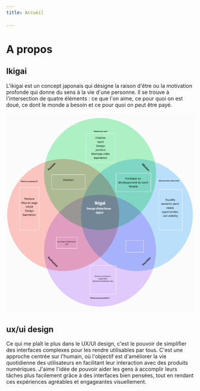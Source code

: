 ```yaml
---
title: Accueil

---
```

# A propos

 ## Ikigai
L'ikigai est un concept japonais qui désigne la raison d'être ou la motivation profonde qui donne du sens à la vie d'une personne. Il se trouve à l'intersection de quatre éléments : ce que l'on aime, ce pour quoi on est doué, ce dont le monde a besoin et ce pour quoi on peut être payé.

![](/static/images/image.png)

## ux/ui design
Ce qui me plaît le plus dans le UX/UI design, c'est le pouvoir de simplifier des interfaces complexes pour les rendre utilisables par tous. C'est une approche centrée sur l'humain, où l'objectif est d'améliorer la vie quotidienne des utilisateurs en facilitant leur interaction avec des produits numériques. J'aime l'idée de pouvoir aider les gens à accomplir leurs tâches plus facilement grâce à des interfaces bien pensées, tout en rendant ces expériences agréables et engageantes visuellement.
